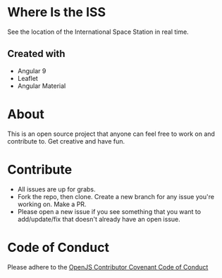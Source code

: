 # Where Is the ISS
See the location of the International Space Station in real time.

## Created with 
- Angular 9
- Leaflet 
- Angular Material

# About

This is an open source project that anyone can feel free to work on and contribute to. Get creative and have fun.

# Contribute

   - All issues are up for grabs.
   - Fork the repo, then clone. Create a new branch for any issue you're working on. Make a PR.
   - Please open a new issue if you see something that you want to add/update/fix that doesn't already have an open issue.

# Code of Conduct

Please adhere to the [OpenJS Contributor Covenant Code of Conduct](https://github.com/openjs-foundation/cross-project-council/blob/master/CODE_OF_CONDUCT.md)
